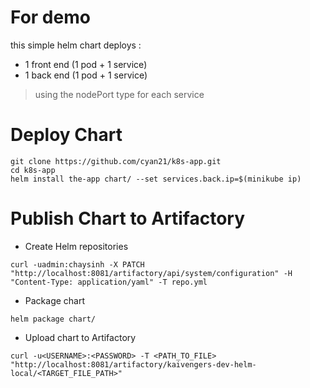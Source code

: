 # For demo

this simple helm chart deploys :
* 1 front end (1 pod + 1 service)
* 1 back end (1 pod + 1 service)

> using the nodePort type for each service

# Deploy Chart

```
git clone https://github.com/cyan21/k8s-app.git
cd k8s-app
helm install the-app chart/ --set services.back.ip=$(minikube ip)
```

# Publish Chart to Artifactory

* Create Helm repositories
```
curl -uadmin:chaysinh -X PATCH "http://localhost:8081/artifactory/api/system/configuration" -H "Content-Type: application/yaml" -T repo.yml
```

* Package chart
```
helm package chart/
```

* Upload chart to Artifactory
```
curl -u<USERNAME>:<PASSWORD> -T <PATH_TO_FILE> "http://localhost:8081/artifactory/kaivengers-dev-helm-local/<TARGET_FILE_PATH>" 
```